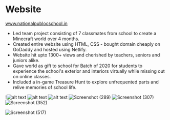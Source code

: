 # Website
www.nationalpublocschool.in
* Led team project consisting of 7 classmates from school to create a Minecraft world over 4 months.
* Created entire website using HTML, CSS - bought domain cheaply on GoDaddy and hosted using Netlify. 
* Website hit upto 1300+ views and cherished by teachers, seniors and juniors alike.
* Gave world as gift to school for Batch of 2020 for students to experience the school's exterior and interiors virtually while missing out on online classes.
* Included a in-game Treasure Hunt to explore unfrequented parts and relive memories of school life.
<!-- ![alt text](https://user-images.githubusercontent.com/72421177/133946561-59bd24c9-c0ad-45ef-a06f-954214eafb6d.png) remove -->
!![alt text](https://user-images.githubusercontent.com/72421177/133946578-432c5e9b-e4d3-40a9-af3c-a6101eb5e352.png)
![alt text](https://user-images.githubusercontent.com/72421177/133946589-d36bfa17-e0b6-4552-bc1f-1121e931a85d.png)
![alt text](https://user-images.githubusercontent.com/72421177/133946597-5fe34ae5-1bf5-44f0-8a56-c568886a1dca.png)
![Screenshot (289)](https://user-images.githubusercontent.com/72421177/133946603-223125a3-0e5b-4c9e-b8dd-c9bebde94756.png)
![Screenshot (307)](https://user-images.githubusercontent.com/72421177/133946605-54997d2d-819e-4a52-abde-65d5d463edcb.png)
![Screenshot (352)](https://user-images.githubusercontent.com/72421177/133946609-7f3696a5-aa18-41ac-bb0c-e9b637ca4829.png)
<!-- ![Screenshot (496)](https://user-images.githubusercontent.com/72421177/133946610-5ecda8df-b8e3-45e3-a4aa-99a729a6834f.png) -->
![Screenshot (517)](https://user-images.githubusercontent.com/72421177/133946613-ea4e779a-6e17-41f3-bc6d-9a50b0008b4e.png)
